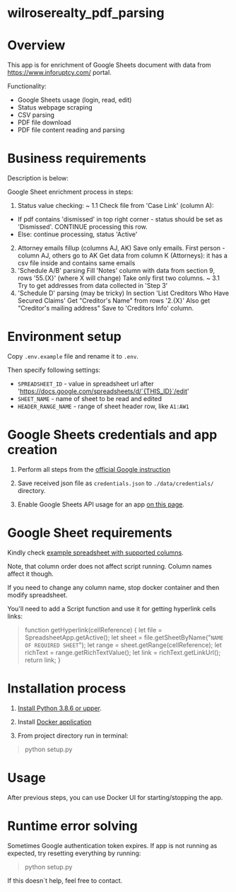 # wilroserealty_pdf_parsing

# Overview

This app is for enrichment of Google Sheets document with data from https://www.inforuptcy.com/ portal.

Functionality:
- Google Sheets usage (login, read, edit)
- Status webpage scraping
- CSV parsing
- PDF file download
- PDF file content reading and parsing

# Business requirements

Description is below:

Google Sheet enrichment process in steps:
1. Status value checking:
~ 1.1 Check file from 'Case Link' (column A):
- If pdf contains 'dismissed' in top right corner - status should be set as 'Dismissed'. CONTINUE processing this row.
- Else: continue processing, status 'Active'
2. Attorney emails fillup (columns AJ, AK)
Save only emails. First person - column AJ, others go to AK
Get data from column K (Attorneys): it has a csv file inside and contains same emails
3. 'Schedule A/B' parsing
Fill 'Notes' column with data from section 9, rows '55.{X}' (where X will change)
Take only first two columns.
~ 3.1 Try to get addresses from data collected in 'Step 3'
4. 'Schedule D' parsing (may be tricky)
In section 'List Creditors Who Have Secured Claims'
Get "Creditor's Name" from rows '2.{X}'
Also get "Creditor's mailing address"
Save to 'Creditors Info' column.

# Environment setup

Copy `.env.example` file and rename it to `.env`.

Then specify following settings:
- `SPREADSHEET_ID` - value in spreadsheet url after 'https://docs.google.com/spreadsheets/d/`{THIS_ID}`/edit'
- `SHEET_NAME` - name of sheet to be read and edited
- `HEADER_RANGE_NAME` - range of sheet header row, like `A1:AW1`

# Google Sheets credentials and app creation

1. Perform all steps from the [official Google instruction](https://developers.google.com/sheets/api/quickstart/python#enable_the_api)

2. Save received json file as `credentials.json` to `./data/credentials/` directory.

3. Enable Google Sheets API usage for an app [on this page](https://console.cloud.google.com/apis/library/sheets.googleapis.com).

# Google Sheet requirements

Kindly check [example spreadsheet with supported columns](https://docs.google.com/spreadsheets/d/1SgRASrGHVmsoAryeCOVn88wO54K7roJYPCjJb2rQkpc/edit#gid=2088411805).

Note, that column order does not affect script running. Column names affect it though.

If you need to change any column name, stop docker container and then modify spreadsheet.

You'll need to add a Script function and use it for getting hyperlink cells links:

>function getHyperlink(cellReference) {
>  let file = SpreadsheetApp.getActive();
>  let sheet = file.getSheetByName("`NAME OF REQUIRED SHEET`");
>  let range = sheet.getRange(cellReference);
>  let richText = range.getRichTextValue();
>  let link = richText.getLinkUrl();
>  return link;
>}

# Installation process

1. [Install Python 3.8.6 or upper](https://www.python.org/downloads/).

2. Install [Docker application](https://docs.docker.com/desktop/install/mac-install/)

3. From project directory run in terminal:

> python setup.py

# Usage

After previous steps, you can use Docker UI for starting/stopping the app.

# Runtime error solving

Sometimes Google authentication token expires.
If app is not running as expected, try resetting everything by running:

> python setup.py

If this doesn`t help, feel free to contact.
